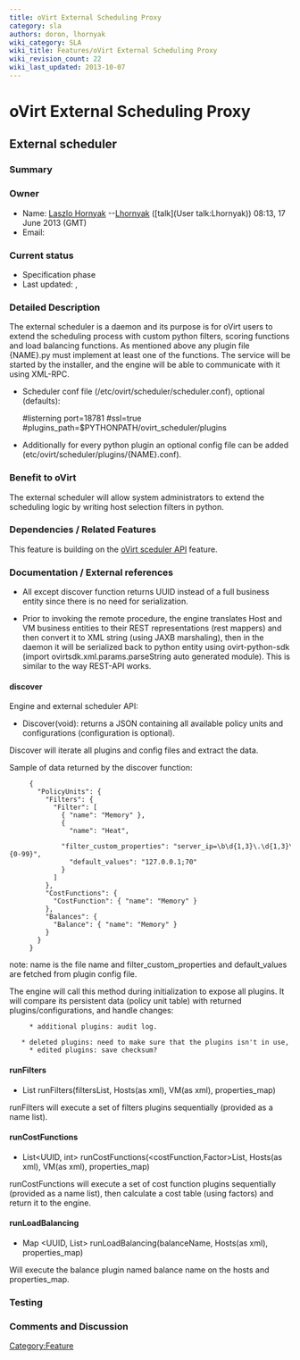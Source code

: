 ```yaml
---
title: oVirt External Scheduling Proxy
category: sla
authors: doron, lhornyak
wiki_category: SLA
wiki_title: Features/oVirt External Scheduling Proxy
wiki_revision_count: 22
wiki_last_updated: 2013-10-07
---
```


# oVirt External Scheduling Proxy

## External scheduler

### Summary

### Owner

*   Name: [ Laszlo Hornyak](User:Lhornyak) --[Lhornyak](User:Lhornyak) ([talk](User talk:Lhornyak)) 08:13, 17 June 2013 (GMT)
*   Email: <lhornyak at redhat dot com>

### Current status

*   Specification phase
*   Last updated: ,

### Detailed Description

The external scheduler is a daemon and its purpose is for oVirt users to extend the scheduling process with custom python filters, scoring functions and load balancing functions. As mentioned above any plugin file {NAME}.py must implement at least one of the functions. The service will be started by the installer, and the engine will be able to communicate with it using XML-RPC.

*   Scheduler conf file (/etc/ovirt/scheduler/scheduler.conf), optional (defaults):

      #listerning port=18781
      #ssl=true
      #plugins_path=$PYTHONPATH/ovirt_scheduler/plugins

*   Additionally for every python plugin an optional config file can be added (etc/ovirt/scheduler/plugins/{NAME}.conf).

### Benefit to oVirt

The external scheduler will allow system administrators to extend the scheduling logic by writing host selection filters in python.

### Dependencies / Related Features

This feature is building on the [oVirt sceduler API](oVirtSchedulerAPI) feature.

### Documentation / External references

* All except discover function returns UUID instead of a full business entity since there is no need for serialization.

* Prior to invoking the remote procedure, the engine translates Host and VM business entities to their REST representations (rest mappers) and then convert it to XML string (using JAXB marshaling), then in the daemon it will be serialized back to python entity using ovirt-python-sdk (import ovirtsdk.xml.params.parseString auto generated module). This is similar to the way REST-API works.

#### discover

Engine and external scheduler API:

*   Discover(void): returns a JSON containing all available policy units and configurations (configuration is optional).

Discover will iterate all plugins and config files and extract the data.

Sample of data returned by the discover function:

         {
           "PolicyUnits": {
             "Filters": {
               "Filter": [
                 { "name": "Memory" },
                 {
                   "name": "Heat",
                   "filter_custom_properties": "server_ip=\b\d{1,3}\.\d{1,3}\.\d{1,3}\.\d{1,3}\b;threshold={0-99}",
                   "default_values": "127.0.0.1;70"
                 }
               ]
             },
             "CostFunctions": {
               "CostFunction": { "name": "Memory" }
             },
             "Balances": {
               "Balance": { "name": "Memory" }
             }
           }
         }

note: name is the file name and filter_custom_properties and default_values are fetched from plugin config file.

The engine will call this method during initialization to expose all plugins. It will compare its persistent data (policy unit table) with returned plugins/configurations, and handle changes:

         * additional plugins: audit log.
         * deleted plugins: need to make sure that the plugins isn't in use, if so disable the policy and audit log.
         * edited plugins: save checksum?

#### runFilters

*   List<UUID> runFilters(filtersList, Hosts(as xml), VM(as xml), properties_map)

runFilters will execute a set of filters plugins sequentially (provided as a name list).

#### runCostFunctions

*   List<UUID, int> runCostFunctions(<costFunction,Factor>List, Hosts(as xml), VM(as xml), properties_map)

runCostFunctions will execute a set of cost function plugins sequentially (provided as a name list), then calculate a cost table (using factors) and return it to the engine.

#### runLoadBalancing

*   Map <UUID, List<UUID>> runLoadBalancing(balanceName, Hosts(as xml), properties_map)

Will execute the balance plugin named balance name on the hosts and properties_map.

### Testing

### Comments and Discussion

<Category:Feature>
